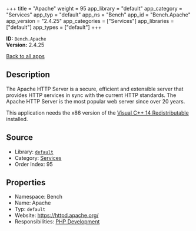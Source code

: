 ﻿+++
title = "Apache"
weight = 95
app_library = "default"
app_category = "Services"
app_typ = "default"
app_ns = "Bench"
app_id = "Bench.Apache"
app_version = "2.4.25"
app_categories = ["Services"]
app_libraries = ["default"]
app_types = ["default"]
+++

**ID:** `Bench.Apache`  
**Version:** 2.4.25  
<!--more-->

[Back to all apps](/apps/)

## Description
The Apache HTTP Server is a secure, efficient and extensible server
that provides HTTP services in sync with the current HTTP standards.
The Apache HTTP Server is the most popular web server since over 20 years.

This application needs the x86 version of the [Visual C++ 14 Redistributable](https://www.microsoft.com/download/details.aspx?id=48145) installed.

## Source

* Library: [`default`](/app_libraries/default)
* Category: [Services](/app_categories/services)
* Order Index: 95

## Properties

* Namespace: Bench
* Name: Apache
* Typ: `default`
* Website: <https://httpd.apache.org/>
* Responsibilities: [PHP Development](/apps/Bench.Group.PHPDevelopment)

